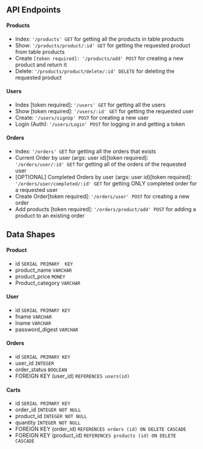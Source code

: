 ## API Endpoints

#### Products

- Index: `'/products' GET` for getting all the products in table products
- Show: `'/products/product/:id' GET` for getting the requested product from table products
- Create `[token required]: '/products/add' POST` for creating a new product and return it
- Delete: `'/products/product/delete/:id' DELETE` for deleting the requested product

#### Users

- Index [token required]: `'/users' GET` for getting all the users
- Show [token required]: `'/users/:id' GET` for getting the requested user
- Create: `'/users/signUp' POST` for creating a new user
- Login (Auth): `'/users/Login' POST` for logging in and getting a token

#### Orders

- Index: `'/orders' GET` for getting all the orders that exists
- Current Order by user (args: user id)[token required]: `'/orders/user/:id' GET` for getting all of the orders of the requested user
- [OPTIONAL] Completed Orders by user (args: user id)[token required]: `'/orders/user/completed/:id' GET` for getting ONLY completed order for a requested user
- Create Order[token required]: `'/orders/user' POST` for creating a new order
- Add products [token required]: `'/orders/product/add' POST` for adding a product to an existing order

## Data Shapes

#### Product

- id `SERIAL PRIMARY  KEY`
- product_name `VARCHAR`
- product_price `MONEY`
- Product_category `VARCHAR`

#### User

- id `SERIAL PRIMARY KEY`
- fname `VARCHAR`
- lname `VARCHAR`
- password_digest `VARCHAR`

#### Orders

- id `SERIAL PRIMARY KEY`
- user_id `INTEGER`
- order_status `BOOLEAN`
- FOREIGN KEY (user_id) `REFERENCES users(id)`

#### Carts

- id `SERIAL PRIMARY KEY`
- order_id `INTEGER NOT NULL`
- product_id `INTEGER NOT NULL`
- quantity `INTEGER NOT NULL`
- FOREIGN KEY (order_id) `REFERENCES orders (id) ON DELETE CASCADE`
- FOREIGN KEY (product_id) `REFERENCES products (id) ON DELETE CASCADE`
